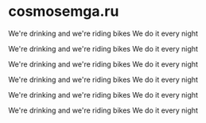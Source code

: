 # cosmosemga.ru
We're drinking and we're riding bikes
We do it every night

We're drinking and we're riding bikes
We do it every night

We're drinking and we're riding bikes
We do it every night

We're drinking and we're riding bikes
We do it every night

We're drinking and we're riding bikes
We do it every night

We're drinking and we're riding bikes
We do it every night
